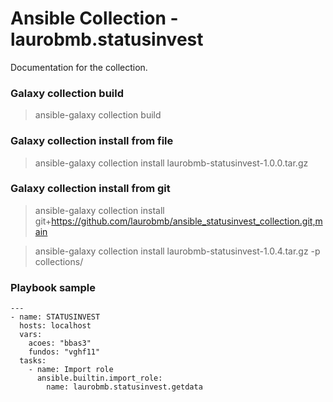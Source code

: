# Ansible Collection - laurobmb.statusinvest

Documentation for the collection.

### Galaxy collection build
> ansible-galaxy collection build
### Galaxy collection install from file
> ansible-galaxy collection install laurobmb-statusinvest-1.0.0.tar.gz
### Galaxy collection install from git
> ansible-galaxy collection install git+https://github.com/laurobmb/ansible_statusinvest_collection.git,main

> ansible-galaxy collection install laurobmb-statusinvest-1.0.4.tar.gz -p collections/

### Playbook sample
    ---
    - name: STATUSINVEST
      hosts: localhost
      vars:
        acoes: "bbas3"
        fundos: "vghf11"
      tasks:
        - name: Import role
          ansible.builtin.import_role:
            name: laurobmb.statusinvest.getdata
